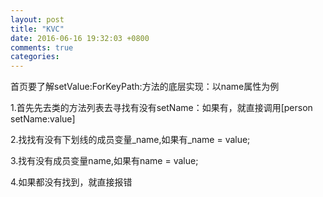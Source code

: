 ```yaml
---
layout: post
title: "KVC"
date: 2016-06-16 19:32:03 +0800
comments: true
categories: 
---
```



  首页要了解setValue:ForKeyPath:方法的底层实现：以name属性为例

 1.首先先去类的方法列表去寻找有没有setName：如果有，就直接调用[person setName:value]
 
 2.找找有没有下划线的成员变量_name,如果有_name = value;
 
 3.找有没有成员变量name,如果有name = value;
 
 4.如果都没有找到，就直接报错



